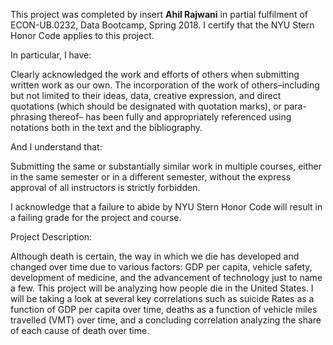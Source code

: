 This project was completed by insert **Ahil Rajwani** in partial fulfilment of ECON-UB.0232, Data Bootcamp, Spring 2018. I certify that the NYU Stern Honor Code applies to this project. 

In particular, I have:

Clearly acknowledged the work and efforts of others when submitting written work as our own. The incorporation of the work of others–including but not limited to their ideas, data, creative expression, and direct quotations (which should be designated with quotation marks), or para- phrasing thereof– has been fully and appropriately referenced using notations both in the text and the bibliography.

And I understand that:

Submitting the same or substantially similar work in multiple courses, either in the same semester or in a different semester, without the express approval of all instructors is strictly forbidden.

I acknowledge that a failure to abide by NYU Stern Honor Code will result in a failing grade for the project and course.

Project Description:

Although death is certain, the way in which we die has developed and changed over time due to various factors: GDP per capita, vehicle safety, development of medicine, and the advancement of technology just to name a few. This project will be analyzing how people die in the United States. I will be taking a look at several key correlations such as suicide Rates as a function of GDP per capita over time, deaths as a function of vehicle miles travelled (VMT) over time, and a concluding correlation analyzing the share of each cause of death over time.
